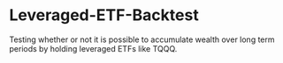 # Leveraged-ETF-Backtest
Testing whether or not it is possible to accumulate wealth over long term periods by holding leveraged ETFs like TQQQ.
